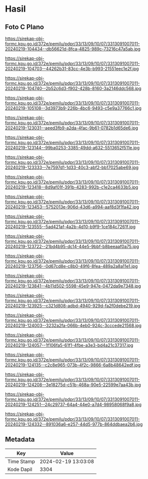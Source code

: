 # Hasil

## Foto C Plano

https://sirekap-obj-formc.kpu.go.id/372e/pemilu/pdpr/33/13/09/10/07/3313091007011-20240219-104434--db56621d-8fca-4825-989c-73216c47a5ab.jpg

https://sirekap-obj-formc.kpu.go.id/372e/pemilu/pdpr/33/13/09/10/07/3313091007011-20240219-104703--44262b31-83cc-4e3b-b993-21551eec1e2f.jpg

https://sirekap-obj-formc.kpu.go.id/372e/pemilu/pdpr/33/13/09/10/07/3313091007011-20240219-104740--2b52c6d3-f902-428b-8160-3a2146ddc568.jpg

https://sirekap-obj-formc.kpu.go.id/372e/pemilu/pdpr/33/13/09/10/07/3313091007011-20240219-105108--3d3973b9-226b-4bc6-9493-c5e9a37766c1.jpg

https://sirekap-obj-formc.kpu.go.id/372e/pemilu/pdpr/33/13/09/10/07/3313091007011-20240219-123031--aeed3fb9-a2da-4fac-9b61-0782b1d65de6.jpg

https://sirekap-obj-formc.kpu.go.id/372e/pemilu/pdpr/33/13/09/10/07/3313091007011-20240219-123144--99ba0253-3385-49dd-a632-5513652f511e.jpg

https://sirekap-obj-formc.kpu.go.id/372e/pemilu/pdpr/33/13/09/10/07/3313091007011-20240219-123333--7e7597d1-1d33-40c3-abf2-bb17025abe69.jpg

https://sirekap-obj-formc.kpu.go.id/372e/pemilu/pdpr/33/13/09/10/07/3313091007011-20240219-123418--8d9af01f-391b-4283-992b-c1e2ca4633b5.jpg

https://sirekap-obj-formc.kpu.go.id/372e/pemilu/pdpr/33/13/09/10/07/3313091007011-20240219-123453--5752013e-906d-43d6-a994-aaf8d3f1fa42.jpg

https://sirekap-obj-formc.kpu.go.id/372e/pemilu/pdpr/33/13/09/10/07/3313091007011-20240219-123555--5ad421af-4a2b-4d10-b9f9-1ce184c7261f.jpg

https://sirekap-obj-formc.kpu.go.id/372e/pemilu/pdpr/33/13/09/10/07/3313091007011-20240219-123722--21bd4b95-dc14-44e5-9bbf-b8beeaaf0a75.jpg

https://sirekap-obj-formc.kpu.go.id/372e/pemilu/pdpr/33/13/09/10/07/3313091007011-20240219-123756--0d67cd8e-c8b0-49f6-8fea-489a2a8a11e1.jpg

https://sirekap-obj-formc.kpu.go.id/372e/pemilu/pdpr/33/13/09/10/07/3313091007011-20240219-123841--4b11d502-5598-45e9-947e-0472da9e7348.jpg

https://sirekap-obj-formc.kpu.go.id/372e/pemilu/pdpr/33/13/09/10/07/3313091007011-20240219-123925--c321d808-adbd-4940-929d-fa2f0debe219.jpg

https://sirekap-obj-formc.kpu.go.id/372e/pemilu/pdpr/33/13/09/10/07/3313091007011-20240219-124003--3232a2fa-066b-4eb0-924c-3cccede21568.jpg

https://sirekap-obj-formc.kpu.go.id/372e/pemilu/pdpr/33/13/09/10/07/3313091007011-20240219-124057--1f106fa5-61f1-4fbe-a3e3-bd4a21c37317.jpg

https://sirekap-obj-formc.kpu.go.id/372e/pemilu/pdpr/33/13/09/10/07/3313091007011-20240219-124135--c2c8e965-073b-4f2c-9866-6a8b48642edf.jpg

https://sirekap-obj-formc.kpu.go.id/372e/pemilu/pdpr/33/13/09/10/07/3313091007011-20240219-124208--3e18275d-c51b-468a-90e5-22599e7aa43b.jpg

https://sirekap-obj-formc.kpu.go.id/372e/pemilu/pdpr/33/13/09/10/07/3313091007011-20240219-124251--24c29737-64a4-44e0-a7d4-98958068f9a8.jpg

https://sirekap-obj-formc.kpu.go.id/372e/pemilu/pdpr/33/13/09/10/07/3313091007011-20240219-124332--891036a6-e257-44d5-977b-864ddbaea2b6.jpg


## Metadata

| Key        | Value               |
| ---------- | ------------------- |
| Time Stamp | 2024-02-19 13:03:08 |
| Kode Dapil | 3304                |



